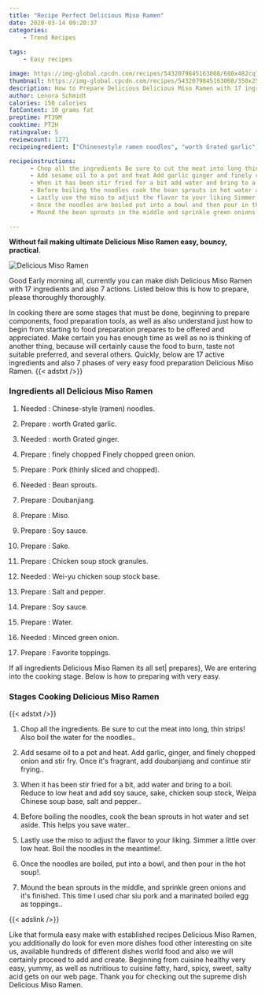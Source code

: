 ```yaml
---
title: "Recipe Perfect Delicious Miso Ramen"
date: 2020-03-14 09:20:37
categories:
    - Trend Recipes
    
tags:
    - Easy recipes

image: https://img-global.cpcdn.com/recipes/5432079845163008/680x482cq70/delicious-miso-ramen-recipe-main-photo.jpg
thumbnail: https://img-global.cpcdn.com/recipes/5432079845163008/350x250cq70/delicious-miso-ramen-recipe-main-photo.jpg
description: How to Prepare Delicious Delicious Miso Ramen with 17 ingredients and 7 stages of easy cooking.
author: Lenora Schmidt
calories: 150 calories
fatContent: 10 grams fat
preptime: PT39M
cooktime: PT2H
ratingvalue: 5
reviewcount: 1271
recipeingredient: ["Chinesestyle ramen noodles", "worth Grated garlic", "worth Grated ginger", "finely chopped Finely chopped green onion", "Pork thinly sliced and chopped", "Bean sprouts", "Doubanjiang", "Miso", "Soy sauce", "Sake", "Chicken soup stock granules", "Weiyu chicken soup stock base", "Salt and pepper", "Soy sauce", "Water", "Minced green onion", "Favorite toppings"]

recipeinstructions: 
      - Chop all the ingredients Be sure to cut the meat into long thin strips Also boil the water for the noodles 
      - Add sesame oil to a pot and heat Add garlic ginger and finely chopped onion and stir fry Once its fragrant add doubanjiang and continue stir frying 
      - When it has been stir fried for a bit add water and bring to a boil Reduce to low heat and add soy sauce sake chicken soup stock Weipa Chinese soup base salt and pepper 
      - Before boiling the noodles cook the bean sprouts in hot water and set aside This helps you save water 
      - Lastly use the miso to adjust the flavor to your liking Simmer a little over low heat Boil the noodles in the meantime 
      - Once the noodles are boiled put into a bowl and then pour in the hot soup 
      - Mound the bean sprouts in the middle and sprinkle green onions and its finished  This time I used char siu pork and a marinated boiled egg as toppings

---
```




**Without fail making ultimate Delicious Miso Ramen easy, bouncy, practical**. 


![Delicious Miso Ramen](https://img-global.cpcdn.com/recipes/5432079845163008/680x482cq70/delicious-miso-ramen-recipe-main-photo.jpg "Delicious Miso Ramen")




Good Early morning all, currently you can make dish Delicious Miso Ramen with 17 ingredients and also 7 actions. Listed below this is how to prepare, please thoroughly thoroughly.

In cooking there are some stages that must be done, beginning to prepare components, food preparation tools, as well as also understand just how to begin from starting to food preparation prepares to be offered and appreciated. Make certain you has enough time as well as no is thinking of another thing, because will certainly cause the food to burn, taste not suitable preferred, and several others. Quickly, below are 17 active ingredients and also 7 phases of very easy food preparation Delicious Miso Ramen.
{{< adstxt />}}

### Ingredients all Delicious Miso Ramen


1. Needed  : Chinese-style (ramen) noodles.

1. Prepare  : worth Grated garlic.

1. Needed  : worth Grated ginger.

1. Prepare  : finely chopped Finely chopped green onion.

1. Prepare  : Pork (thinly sliced and chopped).

1. Needed  : Bean sprouts.

1. Prepare  : Doubanjiang.

1. Prepare  : Miso.

1. Prepare  : Soy sauce.

1. Prepare  : Sake.

1. Prepare  : Chicken soup stock granules.

1. Needed  : Wei-yu chicken soup stock base.

1. Prepare  : Salt and pepper.

1. Prepare  : Soy sauce.

1. Prepare  : Water.

1. Needed  : Minced green onion.

1. Prepare  : Favorite toppings.



If all ingredients Delicious Miso Ramen its all set| prepares}, We are entering into the cooking stage. Below is how to preparing with very easy.

### Stages Cooking Delicious Miso Ramen

{{< adstxt />}}


1. Chop all the ingredients. Be sure to cut the meat into long, thin strips! Also boil the water for the noodles..



1. Add sesame oil to a pot and heat. Add garlic, ginger, and finely chopped onion and stir fry. Once it&#39;s fragrant, add doubanjiang and continue stir frying..



1. When it has been stir fried for a bit, add water and bring to a boil. Reduce to low heat and add soy sauce, sake, chicken soup stock, Weipa Chinese soup base, salt and pepper..



1. Before boiling the noodles, cook the bean sprouts in hot water and set aside. This helps you save water..



1. Lastly use the miso to adjust the flavor to your liking. Simmer a little over low heat. Boil the noodles in the meantime!.



1. Once the noodles are boiled, put into a bowl, and then pour in the hot soup!.



1. Mound the bean sprouts in the middle, and sprinkle green onions and it&#39;s finished.  This time I used char siu pork and a marinated boiled egg as toppings..





{{< adslink />}}

Like that formula easy make with established recipes Delicious Miso Ramen, you additionally do look for even more dishes food other interesting on site us, available hundreds of different dishes world food and also we will certainly proceed to add and create. Beginning from cuisine healthy very easy, yummy, as well as nutritious to cuisine fatty, hard, spicy, sweet, salty acid gets on our web page. Thank you for checking out the supreme dish Delicious Miso Ramen.
